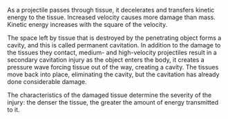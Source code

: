 As a projectile passes through tissue, it decelerates and transfers kinetic energy to the tissue. Increased velocity causes more damage than mass. Kinetic energy increases with the square of the velocity.

The space left by tissue that is destroyed by the penetrating object forms a cavity, and this is called permanent cavitation. In addition to the damage to the tissues they contact, medium- and high-velocity projectiles result in a secondary cavitation injury as the object enters the body, it creates a pressure wave forcing tissue out of the way, creating a cavity. The tissues move back into place, eliminating the cavity, but the cavitation has already done considerable damage.

The characteristics of the damaged tissue determine the severity of the injury: the denser the tissue, the greater the amount of energy transmitted to it.